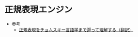 正規表現エンジン
===

- 参考
  - [正規表現をチョムスキー言語学まで遡って理解する（翻訳）](https://techracho.bpsinc.jp/hachi8833/2017_12_27/49522)